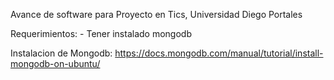 Avance de software para Proyecto en Tics, Universidad Diego Portales

Requerimientos:
    - Tener instalado mongodb
    
Instalacion de Mongodb: https://docs.mongodb.com/manual/tutorial/install-mongodb-on-ubuntu/


